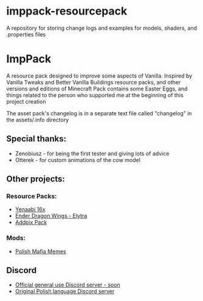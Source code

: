 # imppack-resourcepack
A repository for storing change logs and examples for models, shaders, and .properties files


# ImpPack

A resource pack 
designed to improve some aspects of Vanilla.
Inspired by Vanilla Tweaks and Better Vanilla Buildings resource packs, and other versions and editions of Minecraft
Pack contains some Easter Eggs, and things related to the person who supported me at the beginning of this project creation

The asset pack's changelog is in a separate text file called "changelog" in the assets/.info directory  

## Special thanks:
- Zenobiusz - for being the first tester and giving lots of advice
- Otterek - for custom animations of the cow model
	
## Other projects:
### Resource Packs:
- [Yenaabi 16x](https://www.planetminecraft.com/texture-pack/no-name-4498275/)
- [Ender Dragon Wings - Elytra](https://www.planetminecraft.com/texture-pack/ender-dragon-wings-elytra/)
- [Addpix Pack](https://kypy0y.webwave.dev/addpix-pack)

### Mods:
- [Polish Mafia Memes](https://kypy0y.webwave.dev/polish-mafia-memes)

## Discord
- [Official general use Discord server - soon]()
- [Original Polish language Discord server](https://discord.gg/AveczdZ)
